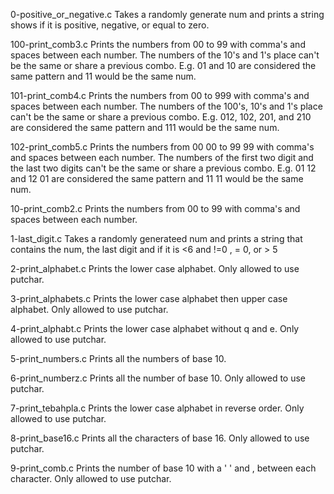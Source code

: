 0-positive_or_negative.c
	Takes a randomly generate num and prints a string shows if it
	is positive, negative, or equal to zero.

100-print_comb3.c
	Prints the numbers from 00 to 99 with comma's and spaces
	between each number. The numbers of the 10's and 1's place
	can't be the same or share a previous combo.
	E.g. 01 and 10 are considered the same pattern and 11 would be
	the same num.

101-print_comb4.c
	Prints the numbers from 00 to 999 with comma's and spaces
	between each number. The numbers of the 100's, 10's and 1's
	place can't be the same or share a previous combo.
	E.g. 012, 102, 201, and 210 are considered the same pattern and
	111 would be the same num.

102-print_comb5.c
	Prints the numbers from 00 00 to 99 99 with comma's and spaces
	between each number. The numbers of the first two digit and the
	last two digits can't be the same or share a previous combo.
	E.g. 01 12 and 12 01 are considered the same pattern and 11 11
	would be the same num.

10-print_comb2.c
	Prints the numbers from 00 to 99 with comma's and spaces
	between each number.

1-last_digit.c
	Takes a randomly generateed num and prints a string that
	contains the num, the last digit and if it is <6 and !=0 , = 0,
	or > 5

2-print_alphabet.c
	Prints the lower case alphabet. Only allowed to use putchar.

3-print_alphabets.c
	Prints the lower case alphabet then upper case alphabet. Only
	allowed to use putchar.

4-print_alphabt.c
	Prints the lower case alphabet without q and e. Only allowed to
	use putchar.

5-print_numbers.c
	Prints all the numbers of base 10.

6-print_numberz.c
	Prints all the number of base 10. Only allowed to use putchar.

7-print_tebahpla.c
	Prints the lower case alphabet in reverse order. Only allowed
	to use putchar.

8-print_base16.c
	Prints all the characters of base 16. Only allowed to use
	putchar.

9-print_comb.c
	Prints the number of base 10 with a ' ' and , between each
	character. Only allowed to use putchar.

